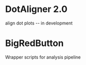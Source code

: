 DotAligner 2.0
==========
align dot plots -- in development

BigRedButton
==========
Wrapper scripts for analysis pipeline
